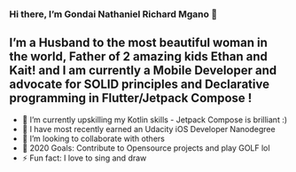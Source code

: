 ### Hi there, I’m Gondai Nathaniel Richard Mgano 👋
## I’m a Husband to the most beautiful woman in the world, Father of 2 amazing kids Ethan and Kait! and I am currently a Mobile Developer and advocate for SOLID principles and Declarative programming in Flutter/Jetpack Compose !
- 🔭 I’m currently upskilling my Kotlin skills - Jetpack Compose is brilliant  :)
- 🌱 I have most recently earned an Udacity iOS Developer Nanodegree
- 👯 I’m looking to collaborate with others
- 🥅 2020 Goals:  Contribute to Opensource projects and play GOLF lol
- ⚡ Fun fact: I love to sing and draw

